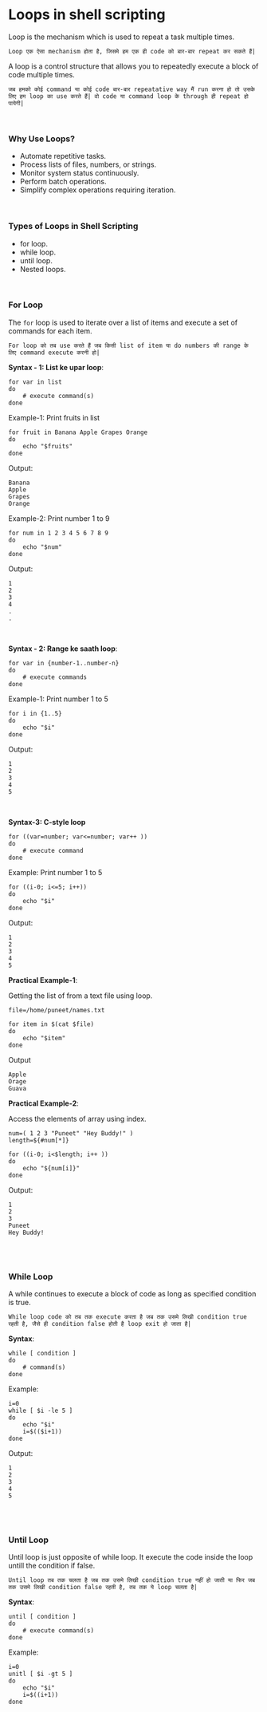# Loops in shell scripting

Loop is the mechanism which is used to repeat a task multiple times.

```Loop एक ऐसा mechanism होता है, जिसमे हम एक ही code को बार-बार repeat कर सकते हैं|```

A loop is a control structure that allows you to repeatedly execute a block of code multiple times.

```जब हमको कोई command या कोई code बार-बार repeatative way मैं run करना हो तो उसके लिए हम loop का use करते हैं| वो code या command loop के through ही repeat हो पायेगी|```

<br>

### Why Use Loops?

- Automate repetitive tasks.
- Process lists of files, numbers, or strings.
- Monitor system status continuously.
- Perform batch operations.
- Simplify complex operations requiring iteration.

<br>

### Types of Loops in Shell Scripting

- for loop.
- while loop.
- until loop.
- Nested loops.

<br>

### For Loop

The ```for``` loop is used to iterate over a list of items and execute a set of commands for each item.

```For loop को तब use करते हैं जब किसी list of item या do numbers की range के लिए command execute करनी हो|```

**Syntax - 1: List ke upar loop**:
```
for var in list
do
    # execute command(s)
done
```

Example-1: Print fruits in list
```
for fruit in Banana Apple Grapes Orange
do
    echo "$fruits"
done
```
Output:
```
Banana
Apple
Grapes
Orange
```

Example-2: Print number 1 to 9
```
for num in 1 2 3 4 5 6 7 8 9
do
    echo "$num"
done
```
Output:
```
1
2
3
4
.
.

```

<br>

**Syntax - 2: Range ke saath loop**:
```
for var in {number-1..number-n}
do
    # execute commands
done
```

Example-1: Print number 1 to 5
```
for i in {1..5}
do
    echo "$i"
done
```
Output:
```
1
2
3
4
5
```

<br>

**Syntax-3: C-style loop**
```
for ((var=number; var<=number; var++ ))
do
    # execute command
done
```

Example: Print number 1 to 5
```
for ((i-0; i<=5; i++))
do
    echo "$i"
done
```
Output:
```
1
2
3
4
5
```

**Practical Example-1**:

Getting the list of from a text file using loop.

```
file=/home/puneet/names.txt

for item in $(cat $file)
do
    echo "$item"
done
```
Output
```
Apple
Orage
Guava
```

**Practical Example-2**:

Access the elements of array using index.

```
num=( 1 2 3 "Puneet" "Hey Buddy!" )
length=${#num[*]}

for ((i-0; i<$length; i++ ))
do
    echo "${num[i]}"
done
```
Output:
```
1
2
3
Puneet
Hey Buddy!
```

<br>
<br>

### While Loop

A while continues to execute a block of code as long as specified condition is true.

```While loop code को तब तक execute करता है जब तक उसमे लिखी condition true रहती है, जैसे ही condition false होती है loop exit हो जाता है|```

**Syntax**:
```
while [ condition ]
do
    # command(s)
done

```

Example:
```
i=0
while [ $i -le 5 ]
do
    echo "$i"
    i=$(($i+1))
done
```
Output:
```
1
2
3
4
5
```

<br>
<br>

### Until Loop

Until loop is just opposite of while loop. It execute the code inside the loop untill the condition if false.

```Until loop तब तक चलता है जब तक उसमे लिखी condition true नहीं हो जाती या फिर जब तक उसमे लिखी condition false रहती है, तब तक ये loop चलता है|```

**Syntax**:
```
until [ condition ]
do
    # execute command(s)
done
```

Example:
```
i=0
unitl [ $i -gt 5 ]
do
    echo "$i"
    i=$((i+1))
done
```
